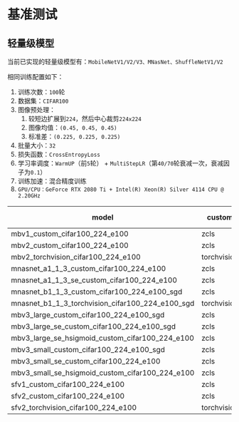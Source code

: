 
# 基准测试

## 轻量级模型

当前已实现的轻量级模型有：`MobileNetV1/V2/V3、MNasNet、ShuffleNetV1/V2`

相同训练配置如下：

1. 训练次数：`100`轮
2. 数据集：`CIFAR100`
3. 图像预处理：
   1. 较短边扩展到`224`，然后中心裁剪`224x224`
   2. 图像均值：`(0.45, 0.45, 0.45)`
   3. 标准差：`(0.225, 0.225, 0.225)`
4. 批量大小：`32`
5. 损失函数：`CrossEntropyLoss`
6. 学习率调度：`WarmUP`（前`5`轮） + `MultiStepLR`（第`40/70`轮衰减一次，衰减因子为`0.1`）
7. 训练加速：混合精度训练
8. `GPU/CPU：GeForce RTX 2080 Ti + Intel(R) Xeon(R) Silver 4114 CPU @ 2.20GHz`

<!-- <style type="text/css">
.tg  {border-collapse:collapse;border-spacing:0;}
.tg td{border-color:black;border-style:solid;border-width:1px;font-family:Arial, sans-serif;font-size:14px;
  overflow:hidden;padding:10px 5px;word-break:normal;}
.tg th{border-color:black;border-style:solid;border-width:1px;font-family:Arial, sans-serif;font-size:14px;
  font-weight:normal;overflow:hidden;padding:10px 5px;word-break:normal;}
.tg .tg-7btt{border-color:inherit;font-weight:bold;text-align:center;vertical-align:top}
.tg .tg-0pky{border-color:inherit;text-align:left;vertical-align:top}
.tg .tg-fymr{border-color:inherit;font-weight:bold;text-align:left;vertical-align:top}
</style> -->
<table class="tg">
<thead>
  <tr>
    <th class="tg-7btt">model</th>
    <th class="tg-7btt">custom</th>
    <th class="tg-7btt">optimizer</th>
    <th class="tg-7btt">top1 acc</th>
    <th class="tg-7btt">top5 acc</th>
    <th class="tg-7btt">model size(MB)</th>
    <th class="tg-7btt">gflops</th>
    <th class="tg-7btt">gpu infer(s)</th>
    <th class="tg-7btt">cpu infer(s)</th>
    <th class="tg-7btt">config/log</th>
  </tr>
</thead>
<tbody>
  <tr>
    <td class="tg-0pky">mbv1_custom_cifar100_224_e100</td>
    <td class="tg-0pky">zcls</td>
    <td class="tg-0pky">rmsprop</td>
    <td class="tg-0pky">66.474</td>
    <td class="tg-0pky">88.309</td>
    <td class="tg-0pky">12.625</td>
    <td class="tg-0pky">1.156</td>
    <td class="tg-fymr">*0.006</td>
    <td class="tg-fymr">*0.030</td>
    <td class="tg-0pky"><a href="https://cloud.zhujian.tech:9300/s/eJ5soxokHqDY9ni" target="_blank" rel="noopener noreferrer">link</a></td>
  </tr>
  <tr>
    <td class="tg-0pky">mbv2_custom_cifar100_224_e100</td>
    <td class="tg-0pky">zcls</td>
    <td class="tg-0pky">rmsprop</td>
    <td class="tg-0pky">69.069</td>
    <td class="tg-0pky">90.915</td>
    <td class="tg-0pky">8.972</td>
    <td class="tg-0pky">0.626</td>
    <td class="tg-0pky">0.009</td>
    <td class="tg-0pky">0.049</td>
    <td class="tg-0pky"><a href="https://cloud.zhujian.tech:9300/s/rPSjTiK2XdPwkPB" target="_blank" rel="noopener noreferrer">link</a></td>
  </tr>
  <tr>
    <td class="tg-0pky">mbv2_torchvision_cifar100_224_e100</td>
    <td class="tg-0pky">torchvision</td>
    <td class="tg-0pky">rmsprop</td>
    <td class="tg-0pky">68.940</td>
    <td class="tg-0pky">91.114</td>
    <td class="tg-0pky">8.972</td>
    <td class="tg-0pky">0.626</td>
    <td class="tg-0pky">0.008</td>
    <td class="tg-0pky">0.060</td>
    <td class="tg-0pky"><a href="https://cloud.zhujian.tech:9300/s/obJLoRRsoH8CJzT" target="_blank" rel="noopener noreferrer">link</a></td>
  </tr>
  <tr>
    <td class="tg-0pky">mnasnet_a1_1_3_custom_cifar100_224_e100</td>
    <td class="tg-0pky">zcls</td>
    <td class="tg-0pky">rmsprop</td>
    <td class="tg-0pky">67.762</td>
    <td class="tg-0pky">89.587</td>
    <td class="tg-0pky">14.811</td>
    <td class="tg-0pky">1.083</td>
    <td class="tg-0pky">0.009</td>
    <td class="tg-0pky">0.058</td>
    <td class="tg-0pky"><a href="https://cloud.zhujian.tech:9300/s/JkkRqw2j4NQjsGd" target="_blank" rel="noopener noreferrer">link</a></td>
  </tr>
  <tr>
    <td class="tg-0pky">mnasnet_a1_1_3_se_custom_cifar100_224_e100</td>
    <td class="tg-0pky">zcls</td>
    <td class="tg-0pky">rmsprop</td>
    <td class="tg-0pky">70.098</td>
    <td class="tg-fymr">*91.504</td>
    <td class="tg-0pky">65.567</td>
    <td class="tg-0pky">2.857</td>
    <td class="tg-0pky">0.015</td>
    <td class="tg-0pky">0.124</td>
    <td class="tg-0pky"><a href="https://cloud.zhujian.tech:9300/s/nKP2ExeiDrnR4N6" target="_blank" rel="noopener noreferrer">link</a></td>
  </tr>
  <tr>
    <td class="tg-0pky">mnasnet_b1_1_3_custom_cifar100_224_e100_sgd</td>
    <td class="tg-0pky">zcls</td>
    <td class="tg-0pky">sgd</td>
    <td class="tg-0pky">69.119</td>
    <td class="tg-0pky">89.687</td>
    <td class="tg-0pky">19.567</td>
    <td class="tg-0pky">1.080</td>
    <td class="tg-0pky">0.011</td>
    <td class="tg-0pky">0.062</td>
    <td class="tg-0pky"><a href="https://cloud.zhujian.tech:9300/s/2xR6RTmcj8Son9E" target="_blank" rel="noopener noreferrer">link</a></td>
  </tr>
  <tr>
    <td class="tg-0pky">mnasnet_b1_1_3_torchvision_cifar100_224_e100_sgd</td>
    <td class="tg-0pky">torchvision</td>
    <td class="tg-0pky">sgd</td>
    <td class="tg-0pky">69.119</td>
    <td class="tg-0pky">89.726</td>
    <td class="tg-0pky">19.567</td>
    <td class="tg-0pky">1.080</td>
    <td class="tg-0pky">0.009</td>
    <td class="tg-0pky">0.058</td>
    <td class="tg-0pky"><a href="https://cloud.zhujian.tech:9300/s/jdKcfs4tznERdHA" target="_blank" rel="noopener noreferrer">link</a></td>
  </tr>
  <tr>
    <td class="tg-0pky">mbv3_large_custom_cifar100_224_e100_sgd</td>
    <td class="tg-0pky">zcls</td>
    <td class="tg-0pky">sgd</td>
    <td class="tg-0pky">66.304</td>
    <td class="tg-0pky">88.349</td>
    <td class="tg-0pky">10.750</td>
    <td class="tg-0pky">0.453</td>
    <td class="tg-0pky">0.009</td>
    <td class="tg-0pky">0.040</td>
    <td class="tg-0pky"><a href="https://cloud.zhujian.tech:9300/s/SfmNT8E8an99xWa" target="_blank" rel="noopener noreferrer">link</a></td>
  </tr>
  <tr>
    <td class="tg-0pky">mbv3_large_se_custom_cifar100_224_e100_sgd</td>
    <td class="tg-0pky">zcls</td>
    <td class="tg-0pky">sgd</td>
    <td class="tg-0pky">68.031</td>
    <td class="tg-0pky">89.607</td>
    <td class="tg-0pky">16.493</td>
    <td class="tg-0pky">0.457</td>
    <td class="tg-0pky">0.010</td>
    <td class="tg-0pky">0.046</td>
    <td class="tg-0pky"><a href="https://cloud.zhujian.tech:9300/s/JttoQzK6X59fAdA" target="_blank" rel="noopener noreferrer">link</a></td>
  </tr>
  <tr>
    <td class="tg-0pky">mbv3_large_se_hsigmoid_custom_cifar100_224_e100</td>
    <td class="tg-0pky">zcls</td>
    <td class="tg-0pky">rmsprop</td>
    <td class="tg-0pky">68.151</td>
    <td class="tg-0pky">89.287</td>
    <td class="tg-0pky">16.493</td>
    <td class="tg-0pky">0.457</td>
    <td class="tg-0pky">0.010</td>
    <td class="tg-0pky">0.050</td>
    <td class="tg-0pky"><a href="https://cloud.zhujian.tech:9300/s/tm5ZL9qHrsC7s4W" target="_blank" rel="noopener noreferrer">link</a></td>
  </tr>
  <tr>
    <td class="tg-0pky">mbv3_small_custom_cifar100_224_e100_sgd</td>
    <td class="tg-0pky">zcls</td>
    <td class="tg-0pky">sgd</td>
    <td class="tg-0pky">66.364</td>
    <td class="tg-0pky">88.688</td>
    <td class="tg-fymr">*7.977</td>
    <td class="tg-0pky">0.445</td>
    <td class="tg-0pky">0.008</td>
    <td class="tg-0pky">0.042</td>
    <td class="tg-0pky"><a href="https://cloud.zhujian.tech:9300/s/j9t5bkn2XSX89eZ" target="_blank" rel="noopener noreferrer">link</a></td>
  </tr>
  <tr>
    <td class="tg-0pky">mbv3_small_se_custom_cifar100_224_e100</td>
    <td class="tg-0pky">zcls</td>
    <td class="tg-0pky">rmsprop</td>
    <td class="tg-0pky">67.891</td>
    <td class="tg-0pky">89.467</td>
    <td class="tg-0pky">13.719</td>
    <td class="tg-fymr">*0.450</td>
    <td class="tg-0pky">0.010</td>
    <td class="tg-0pky">0.054</td>
    <td class="tg-0pky"><a href="https://cloud.zhujian.tech:9300/s/eJ5soxokHqDY9ni" target="_blank" rel="noopener noreferrer">link</a></td>
  </tr>
  <tr>
    <td class="tg-0pky">mbv3_small_se_hsigmoid_custom_cifar100_224_e100</td>
    <td class="tg-0pky">zcls</td>
    <td class="tg-0pky">rmsprop</td>
    <td class="tg-0pky">68.411</td>
    <td class="tg-0pky">89.517</td>
    <td class="tg-0pky">13.719</td>
    <td class="tg-fymr">*0.450</td>
    <td class="tg-0pky">0.010</td>
    <td class="tg-0pky">0.044</td>
    <td class="tg-0pky"><a href="https://cloud.zhujian.tech:9300/s/FAHGmWCQkf587ea" target="_blank" rel="noopener noreferrer">link</a></td>
  </tr>
  <tr>
    <td class="tg-0pky">sfv1_custom_cifar100_224_e100</td>
    <td class="tg-0pky">zcls</td>
    <td class="tg-0pky">rmsprop</td>
    <td class="tg-fymr">*71.715</td>
    <td class="tg-0pky">91.334</td>
    <td class="tg-0pky">36.461</td>
    <td class="tg-0pky">2.608</td>
    <td class="tg-0pky">0.010</td>
    <td class="tg-0pky">0.062</td>
    <td class="tg-0pky"><a href="https://cloud.zhujian.tech:9300/s/osWkJZyst4wD8B8" target="_blank" rel="noopener noreferrer">link</a></td>
  </tr>
  <tr>
    <td class="tg-0pky">sfv2_custom_cifar100_224_e100</td>
    <td class="tg-0pky">zcls</td>
    <td class="tg-0pky">rmsprop</td>
    <td class="tg-0pky">70.457</td>
    <td class="tg-0pky">90.645</td>
    <td class="tg-0pky">27.356</td>
    <td class="tg-0pky">1.571</td>
    <td class="tg-0pky">0.013</td>
    <td class="tg-0pky">0.056</td>
    <td class="tg-0pky"><a href="https://cloud.zhujian.tech:9300/s/6Gbj9GfNc7tjM9c" target="_blank" rel="noopener noreferrer">link</a></td>
  </tr>
  <tr>
  <td class="tg-0pky">sfv2_torchvision_cifar100_224_e100</td>
  <td class="tg-0pky">torchvision</td>
  <td class="tg-0pky">rmsprop</td>
  <td class="tg-0pky">70.148</td>
  <td class="tg-0pky">91.314</td>
  <td class="tg-0pky">21.171</td>
  <td class="tg-0pky">1.178</td>
  <td class="tg-0pky">0.011</td>
  <td class="tg-0pky">0.062</td>
  <td class="tg-0pky"><a href="https://cloud.zhujian.tech:9300/s/cpeJREKmyRsxBko" target="_blank" rel="noopener noreferrer">link</a></td>
</tr>
</tbody>
</table>

<!-- ## ResNet系列 -->

